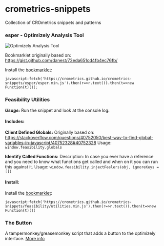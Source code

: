 # crometrics-snippets
Collection of CROmetrics snippets and patterns

### esper - Optimizely Analysis Tool
![Optimizely Analysis Tool](http://i.imgur.com/c1dmh17.png)

Bookmarklet originally based on: https://gist.github.com/danest/73eda651cd4fb4ec76fb/

Install the <a href="javascript:fetch('https://crometrics.github.io/crometrics-snippets/esper/esper.min.js').then(r=>r.text()).then(t=>new Function(t)())">bookmarklet</a>:

```
javascript:fetch('https://crometrics.github.io/crometrics-snippets/esper/esper.min.js').then(r=>r.text()).then(t=>new Function(t)());
```

### Feasibility Utilities
***Usage:*** Run the snippet and look at the console log.

#### Includes:

**Client Defined Globals:**
Originally based on: https://stackoverflow.com/questions/40752050/best-way-to-find-global-variables-in-javascript/40752328#40752328
Usage: `window.feasibility.globals`

**Identify Called Functions:**
Description: In case you ever have a reference and you need to know what functions get called and when on it you can run this against it.
Usage: `window.feasibility.injectFeelers(obj, ignoreKeys = [])`

#### Install:
Install the <a href="javascript:fetch('https://crometrics.github.io/crometrics-snippets/feasibility/utilities.min.js').then(r=>r.text()).then(t=>new Function(t)())">bookmarklet</a>:

```
javascript:fetch('https://crometrics.github.io/crometrics-snippets/feasibility/utilities.min.js').then(r=>r.text()).then(t=>new Function(t)())
```

### The Button
A tampermonkey/greasemonkey script that adds a button to the optimizely interface. [More info](/the-button)